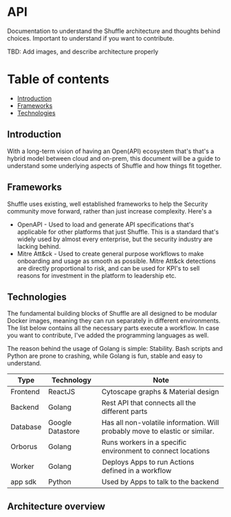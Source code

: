 # API 
Documentation to understand the Shuffle architecture and thoughts behind choices. Important to understand if you want to contribute.

TBD: Add images, and describe architecture properly

# Table of contents
* [Introduction](#introduction)
* [Frameworks](#frameworks)
* [Technologies](#technologies)

## Introduction
With a long-term vision of having an Open(API) ecosystem that's that's a hybrid model between cloud and on-prem, this document will be a guide to understand some underlying aspects of Shuffle and how things fit together. 

## Frameworks
Shuffle uses existing, well established frameworks to help the Security community move forward, rather than just increase complexity. Here's a

* OpenAPI - Used to load and generate API specifications that's applicable for other platforms that just Shuffle. This is a standard that's widely used by almost every enterprise, but the security industry are lacking behind.
* Mitre Att&ck - Used to create general purpose workflows to make onboarding and usage as smooth as possible. Mitre Att&ck detections are directly proportional to risk, and can be used for KPI's to sell reasons for investment in the platform to leadership etc.

## Technologies
The fundamental building blocks of Shuffle are all designed to be modular Docker images, meaning they can run separately in different environments. The list below contains all the necessary parts execute a workflow. In case you want to contribute, I've added the programming languages as well.

The reason behind the usage of Golang is simple: Stability. Bash scripts and Python are prone to crashing, while Golang is fun, stable and easy to understand.

| Type | Technology | Note |
| ---- | ---------- | ---- |
| Frontend | ReactJS | Cytoscape graphs & Material design |
| Backend  | Golang | Rest API that connects all the different parts |
| Database | Google Datastore | Has all non-volatile information. Will probably move to elastic or similar. |
| Orborus  | Golang | Runs workers in a specific environment to connect locations |
| Worker   | Golang | Deploys Apps to run Actions defined in a workflow |
| app sdk  | Python | Used by Apps to talk to the backend |

## Architecture overview
